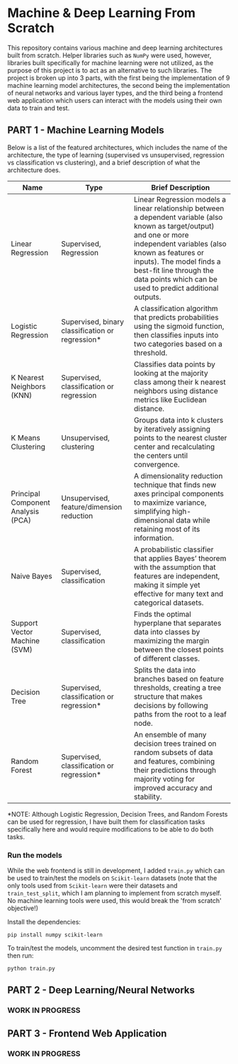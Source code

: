 # Machine & Deep Learning From Scratch

This repository contains various machine and deep learning architectures built from scratch. Helper libraries such as `NumPy` were used, however, libraries built specifically for machine learning were not utilized, as the purpose of this project is to act as an alternative to such libraries. The project is broken up into 3 parts, with the first being the implementation of 9 machine learning model architectures, the second being the implementation of neural networks and various layer types, and the third being a frontend web application which users can interact with the models using their own data to train and test.

## PART 1 - Machine Learning Models

Below is a list of the featured architectures, which includes the name of the architecture, the type of learning (supervised vs unsupervised, regression vs classification vs clustering), and a brief description of what the architecture does. 

| Name | Type | Brief Description |
| ----------- | ----------- | ----------- |
| Linear Regression | Supervised, Regression | Linear Regression models a linear relationship between a dependent variable (also known as target/output) and one or more independent variables (also known as features or inputs). The model finds a best-fit line through the data points which can be used to predict additional outputs. |
| Logistic Regression | Supervised, binary classification or regression* | A classification algorithm that predicts probabilities using the sigmoid function, then classifies inputs into two categories based on a threshold. |
| K Nearest Neighbors (KNN) | Supervised, classification or regression | Classifies data points by looking at the majority class among their k nearest neighbors using distance metrics like Euclidean distance. |
| K Means Clustering | Unsupervised, clustering | Groups data into k clusters by iteratively assigning points to the nearest cluster center and recalculating the centers until convergence. |
| Principal Component Analysis (PCA) | Unsupervised, feature/dimension reduction | A dimensionality reduction technique that finds new axes principal components to maximize variance, simplifying high-dimensional data while retaining most of its information. |
| Naive Bayes | Supervised, classification | A probabilistic classifier that applies Bayes’ theorem with the assumption that features are independent, making it simple yet effective for many text and categorical datasets. |
| Support Vector Machine (SVM) | Supervised, classification | Finds the optimal hyperplane that separates data into classes by maximizing the margin between the closest points of different classes. |
| Decision Tree | Supervised, classification or regression* | Splits the data into branches based on feature thresholds, creating a tree structure that makes decisions by following paths from the root to a leaf node. |
| Random Forest | Supervised, classification or regression* | An ensemble of many decision trees trained on random subsets of data and features, combining their predictions through majority voting for improved accuracy and stability. |

\*NOTE: Although Logistic Regression, Decision Trees, and Random Forests can be used for regression, I have built them for classification tasks specifically here and would require modifications to be able to do both tasks.

### Run the models

While the web frontend is still in development, I added `train.py` which can be used to train/test the models on `Scikit-learn` datasets (note that the only tools used from `Scikit-learn` were their datasets and `train_test_split`, which I am planning to implement from scratch myself. No machine learning tools were used, this would break the 'from scratch' objective!)

Install the dependencies:
```
pip install numpy scikit-learn
```

To train/test the models, uncomment the desired test function in `train.py` then run:
```
python train.py
```


## PART 2 - Deep Learning/Neural Networks
### WORK IN PROGRESS

## PART 3 - Frontend Web Application
### WORK IN PROGRESS